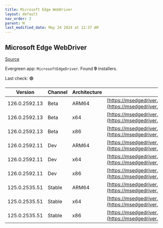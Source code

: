 ```yaml
---
title: Microsoft Edge WebDriver
layout: default
nav_order: 2
parent: M
last_modified_date: May 24 2024 at 12:37 AM
---
```


## Microsoft Edge WebDriver

[Source](https://www.microsoft.com/edge)

Evergreen app: `MicrosoftEdgeDriver`. Found **9** installers.

Last check: 🟢

| Version       | Channel | Architecture | URI                                                                                                                                            |
| ------------- | ------- | ------------ | ---------------------------------------------------------------------------------------------------------------------------------------------- |
| 126.0.2592.13 | Beta    | ARM64        | [https://msedgedriver.azureedge.net/126.0.2592.13/edgedriver_arm64.zip](https://msedgedriver.azureedge.net/126.0.2592.13/edgedriver_arm64.zip) |
| 126.0.2592.13 | Beta    | x64          | [https://msedgedriver.azureedge.net/126.0.2592.13/edgedriver_win64.zip](https://msedgedriver.azureedge.net/126.0.2592.13/edgedriver_win64.zip) |
| 126.0.2592.13 | Beta    | x86          | [https://msedgedriver.azureedge.net/126.0.2592.13/edgedriver_win32.zip](https://msedgedriver.azureedge.net/126.0.2592.13/edgedriver_win32.zip) |
| 126.0.2592.11 | Dev     | ARM64        | [https://msedgedriver.azureedge.net/126.0.2592.11/edgedriver_arm64.zip](https://msedgedriver.azureedge.net/126.0.2592.11/edgedriver_arm64.zip) |
| 126.0.2592.11 | Dev     | x64          | [https://msedgedriver.azureedge.net/126.0.2592.11/edgedriver_win64.zip](https://msedgedriver.azureedge.net/126.0.2592.11/edgedriver_win64.zip) |
| 126.0.2592.11 | Dev     | x86          | [https://msedgedriver.azureedge.net/126.0.2592.11/edgedriver_win32.zip](https://msedgedriver.azureedge.net/126.0.2592.11/edgedriver_win32.zip) |
| 125.0.2535.51 | Stable  | ARM64        | [https://msedgedriver.azureedge.net/125.0.2535.51/edgedriver_arm64.zip](https://msedgedriver.azureedge.net/125.0.2535.51/edgedriver_arm64.zip) |
| 125.0.2535.51 | Stable  | x64          | [https://msedgedriver.azureedge.net/125.0.2535.51/edgedriver_win64.zip](https://msedgedriver.azureedge.net/125.0.2535.51/edgedriver_win64.zip) |
| 125.0.2535.51 | Stable  | x86          | [https://msedgedriver.azureedge.net/125.0.2535.51/edgedriver_win32.zip](https://msedgedriver.azureedge.net/125.0.2535.51/edgedriver_win32.zip) |
